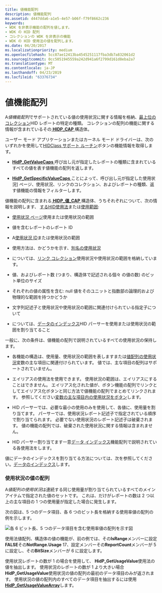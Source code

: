 ```yaml
---
title: 値機能配列
description: 値機能配列
ms.assetid: d447dda6-a1e5-4e57-b06f-f79f8662c236
keywords:
- WDK を非表示機能の配列を値します。
- WDK の HID 配列
- コレクションの WDK を非表示の機能
- WDK の HID 使用法の値を配列します。
ms.date: 04/20/2017
ms.localizationpriority: medium
ms.openlocfilehash: 5cc87ae12413ba4545251117fba3db7a832061d2
ms.sourcegitcommit: 0cc5051945559a242d941a6f2799d161d8eba2a7
ms.translationtype: MT
ms.contentlocale: ja-JP
ms.lasthandoff: 04/23/2019
ms.locfileid: "63376734"
---
```

# <a name="value-capability-arrays"></a>値機能配列





A*値機能配列*でサポートされている値の使用状況に関する情報を格納、[最上位のコレクション](top-level-collections.md)HID レポートの特定の種類。 コレクションの配列の機能に関する情報が含まれているその[ **HIDP\_CAP** ](https://msdn.microsoft.com/library/windows/hardware/ff539697)構造体。

ユーザー モード アプリケーションまたはカーネル モード ドライバーは、次のいずれかを使用して[HIDClass サポート ルーチン](https://msdn.microsoft.com/library/windows/hardware/ff538865)ボタンの機能情報を取得します。

-   [**HidP\_GetValueCaps** ](https://msdn.microsoft.com/library/windows/hardware/ff539754)呼び出し元が指定したレポートの種類に含まれているすべての値を表す値機能の配列を返します。

-   [**HidP\_GetSpecificValueCaps** ](https://msdn.microsoft.com/library/windows/hardware/ff539737)ことによって、呼び出し元が指定した使用状況] ページ、使用状況、リンクのコレクション、およびレポートの種類、返す値機能の情報をフィルターします。

値機能の配列に含まれる[ **HIDP\_値\_CAP** ](https://msdn.microsoft.com/library/windows/hardware/ff539832)構造体、うちそれぞれについて、次の情報を説明します、 [するHID使用法](hid-usages.md)または[使用範囲](hid-usages.md#usage-range):

-   [使用状況 ページ](hid-usages.md#usage-page)使用または使用状況の範囲

-   値を含むレポートのレポート ID

-   A[使用状況 ID](hid-usages.md#usage-id)または使用状況の範囲

-   使用方法は、かどうかを示す、[別名の使用状況](hid-usages.md#aliased-usages)

-   については、[リンク コレクション](link-collections.md)使用状況や使用状況の範囲を格納しています。

-   値、およびレポート数 (つまり、構造体で記述される個々 の値の数) のビット単位のサイズ

-   それぞれの値の属性を含む: null 値をそのユニットと指数部の論理的および物理的な範囲を持つかどうか

-   文字列記述子と使用状況や使用状況の範囲に関連付けられている指定子について

-   については、[データのインデックス](data-indices.md)HID パーサーを使用または使用状況の範囲を割り当てること

一般に、次の条件は、値機能の配列で説明されているすべての使用状況の保持します。

-   各機能の構造は、使用量、使用状況の範囲を表しますまたは[値配列の使用状況](#usage-value-array)変数の主な項目に関連付けられています。 値では、主な項目の配列はサポートされていません。

-   エイリアスの使用法を使用できます。 使用状況の範囲は、エイリアスにすることはできません。 エイリアス化された値が、ボタン機能の配列でリンクとしてエイリアス化ボタンと同じ方法で値機能の配列でまとめてリンクされます。 参照してください[変数の主な項目内の使用状況をボタン](button-capability-arrays.md#button-usages-in-a-variable-main-item)します。

-   HID パーサーでは、必要な最小の使用のみを使用して、各値に、使用量を割り当てます。 パーサーでは、使用状況レポート記述子で指定されている順序で割り当てられます。 必要でない使用状況のレポート記述子は破棄されます。 値の機能の配列では、破棄された使用状況に関する情報は含まれません。

-   HID パーサー割り当てます一意[データ インデックス](data-indices.md)機能配列で説明されている各使用法をします。

値にデータのインデックスを割り当てる方法については、次を参照してください。[データのインデックス](data-indices.md)します。

### <a href="" id="usage-value-array"></a> 使用状況の値の配列

A*値配列の使用状況*は連続する同じ使用量が割り当てられているすべてのメイン アイテムで指定された値のセットです。 これは、だけがレポートの数は 2 つ以上の主な項目の 1 つの使用量が指定した場合に発生します。

次の図は、5 つのデータ項目、各 6 つのビット長を格納する使用率値の配列の例を示します。

![各 6 ビット長、5 つのデータ項目を含む使用率値の配列を示す図](images/repcount.png)

使用法値配列、構造体の値の機能が、前の例では、その**IsRange**メンバーに設定**FALSE**その**NotRange.Usage** 17、設定メンバーその**ReportCount**メンバーが 5 に設定し、その**BitSize**メンバーが 6 に設定します。

使用状況レポートの数が 1 の場合を使用して、 **HidP\_GetUsageValue**使用法の値を抽出します。 使用状況のレポートの数が 1 より大きい場合**HidP\_GetUsageValue**使用状況の値の配列の最初のデータ項目のみが返されます。 使用状況の値の配列内のすべてのデータ項目を抽出するには使用[ **HidP\_GetUsageValueArray**](https://msdn.microsoft.com/library/windows/hardware/ff539750)します。

 

 




